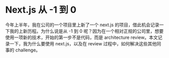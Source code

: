 # Next.js 从 -1 到 0

今年上半年，我在公司的一个项目里上新了一个 next.js 的项目，借此机会记录一下我的上新历程。为什么说是从 -1 到 0 呢？因为在一个相对正规的公司里，想要使用一项新的技术，开始的第一步不是代码，而是 architecture review。本文记录一下，我为什么要使用 next.js，以及在 review 过程中，如何解决这些其他同事的 challenge。
